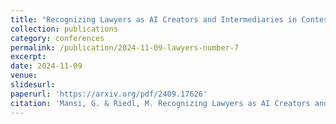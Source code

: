```yaml
---
title: "Recognizing Lawyers as AI Creators and Intermediaries in Contestability"
collection: publications
category: conferences
permalink: /publication/2024-11-09-lawyers-number-7
excerpt: 
date: 2024-11-09
venue: 
slidesurl:
paperurl: 'https://arxiv.org/pdf/2409.17626'
citation: 'Mansi, G. & Riedl, M. Recognizing Lawyers as AI Creators and Intermediaries in Contestability. Workshop \”From Stem to Stern: Contestability Along AI Value Chains\” at the Conference for Computer Supported Collaborative Work 2024 (CSCW ’24).'  
---
```



